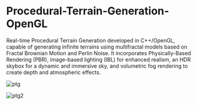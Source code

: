# Procedural-Terrain-Generation-OpenGL


Real-time Procedural Terrain Generation developed in C++/OpenGL, capable of generating infinite terrains using multifractal models based on Fractal Brownian Motion and Perlin Noise. It incorporates Physically-Based Rendering (PBR), image-based lighting (IBL) for enhanced realism, an HDR skybox for a dynamic and immersive sky, and volumetric fog rendering to create depth and atmospheric effects.


![ptg](https://github.com/user-attachments/assets/896d0e9d-c9c0-49fc-9d1a-debc28df5517)

![ptg2](https://github.com/user-attachments/assets/dfa97049-2cb8-4eed-824f-4a0d688f7844)
